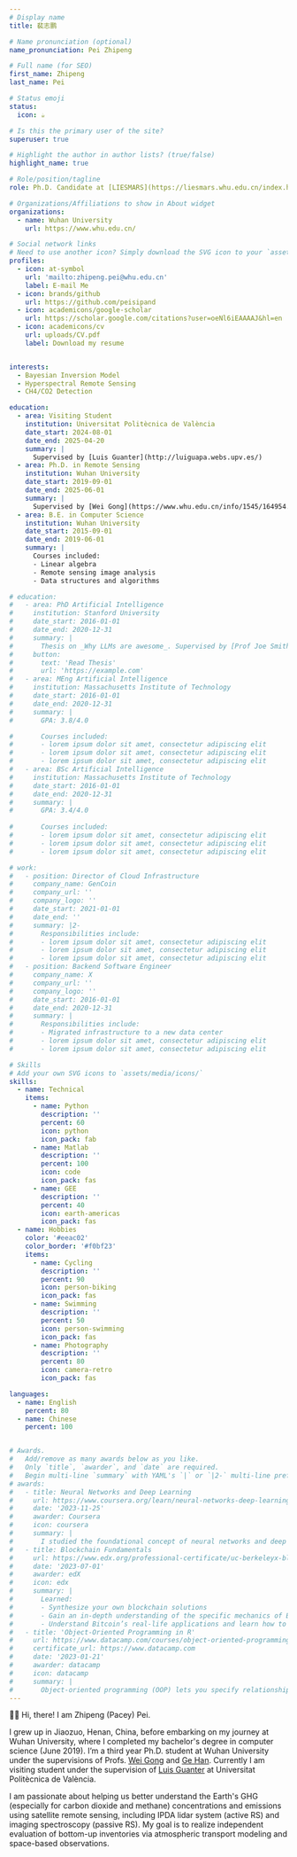 ```yaml
---
# Display name
title: 裴志鹏

# Name pronunciation (optional)
name_pronunciation: Pei Zhipeng

# Full name (for SEO)
first_name: Zhipeng
last_name: Pei

# Status emoji
status:
  icon: ☕️

# Is this the primary user of the site?
superuser: true

# Highlight the author in author lists? (true/false)
highlight_name: true

# Role/position/tagline
role: Ph.D. Candidate at [LIESMARS](https://liesmars.whu.edu.cn/index.htm)

# Organizations/Affiliations to show in About widget
organizations:
  - name: Wuhan University
    url: https://www.whu.edu.cn/

# Social network links
# Need to use another icon? Simply download the SVG icon to your `assets/media/icons/` folder.
profiles:
  - icon: at-symbol
    url: 'mailto:zhipeng.pei@whu.edu.cn'
    label: E-mail Me
  - icon: brands/github
    url: https://github.com/peisipand
  - icon: academicons/google-scholar
    url: https://scholar.google.com/citations?user=oeNl6iEAAAAJ&hl=en
  - icon: academicons/cv
    url: uploads/CV.pdf
    label: Download my resume


interests:
  - Bayesian Inversion Model
  - Hyperspectral Remote Sensing
  - CH4/CO2 Detection

education:
  - area: Visiting Student
    institution: Universitat Politècnica de València
    date_start: 2024-08-01
    date_end: 2025-04-20
    summary: |
      Supervised by [Luis Guanter](http://luiguapa.webs.upv.es/)
  - area: Ph.D. in Remote Sensing
    institution: Wuhan University
    date_start: 2019-09-01
    date_end: 2025-06-01
    summary: |
      Supervised by [Wei Gong](https://www.whu.edu.cn/info/1545/164954.htm) and [Ge Han](http://jszy.whu.edu.cn/hange/zh_CN/index.htm). PhD thesis topic is on "Remote Sensing Detection and Quantification Methods for Point-Source Carbon Emissions"
  - area: B.E. in Computer Science
    institution: Wuhan University
    date_start: 2015-09-01
    date_end: 2019-06-01
    summary: |
      Courses included:
      - Linear algebra
      - Remote sensing image analysis
      - Data structures and algorithms

# education:
#   - area: PhD Artificial Intelligence
#     institution: Stanford University
#     date_start: 2016-01-01
#     date_end: 2020-12-31
#     summary: |
#       Thesis on _Why LLMs are awesome_. Supervised by [Prof Joe Smith](https://example.com). Presented papers at 5 IEEE conferences with the contributions being published in 2 Springer journals.
#     button:
#       text: 'Read Thesis'
#       url: 'https://example.com'
#   - area: MEng Artificial Intelligence
#     institution: Massachusetts Institute of Technology
#     date_start: 2016-01-01
#     date_end: 2020-12-31
#     summary: |
#       GPA: 3.8/4.0

#       Courses included:
#       - lorem ipsum dolor sit amet, consectetur adipiscing elit
#       - lorem ipsum dolor sit amet, consectetur adipiscing elit
#       - lorem ipsum dolor sit amet, consectetur adipiscing elit
#   - area: BSc Artificial Intelligence
#     institution: Massachusetts Institute of Technology
#     date_start: 2016-01-01
#     date_end: 2020-12-31
#     summary: |
#       GPA: 3.4/4.0
      
#       Courses included:
#       - lorem ipsum dolor sit amet, consectetur adipiscing elit
#       - lorem ipsum dolor sit amet, consectetur adipiscing elit
#       - lorem ipsum dolor sit amet, consectetur adipiscing elit

# work:
#   - position: Director of Cloud Infrastructure
#     company_name: GenCoin
#     company_url: ''
#     company_logo: ''
#     date_start: 2021-01-01
#     date_end: ''
#     summary: |2-
#       Responsibilities include:
#       - lorem ipsum dolor sit amet, consectetur adipiscing elit
#       - lorem ipsum dolor sit amet, consectetur adipiscing elit
#       - lorem ipsum dolor sit amet, consectetur adipiscing elit
#   - position: Backend Software Engineer
#     company_name: X
#     company_url: ''
#     company_logo: ''
#     date_start: 2016-01-01
#     date_end: 2020-12-31
#     summary: |
#       Responsibilities include:
#       - Migrated infrastructure to a new data center
#       - lorem ipsum dolor sit amet, consectetur adipiscing elit
#       - lorem ipsum dolor sit amet, consectetur adipiscing elit

# Skills
# Add your own SVG icons to `assets/media/icons/`
skills:
  - name: Technical
    items:
      - name: Python
        description: ''
        percent: 60
        icon: python
        icon_pack: fab
      - name: Matlab
        description: ''
        percent: 100
        icon: code
        icon_pack: fas
      - name: GEE
        description: ''
        percent: 40
        icon: earth-americas
        icon_pack: fas
  - name: Hobbies
    color: '#eeac02'
    color_border: '#f0bf23'
    items:
      - name: Cycling
        description: ''
        percent: 90
        icon: person-biking
        icon_pack: fas
      - name: Swimming
        description: ''
        percent: 50
        icon: person-swimming
        icon_pack: fas
      - name: Photography
        description: ''
        percent: 80
        icon: camera-retro
        icon_pack: fas

languages:
  - name: English
    percent: 80
  - name: Chinese
    percent: 100


# Awards.
#   Add/remove as many awards below as you like.
#   Only `title`, `awarder`, and `date` are required.
#   Begin multi-line `summary` with YAML's `|` or `|2-` multi-line prefix and indent 2 spaces below.
# awards:
#   - title: Neural Networks and Deep Learning
#     url: https://www.coursera.org/learn/neural-networks-deep-learning
#     date: '2023-11-25'
#     awarder: Coursera
#     icon: coursera
#     summary: |
#       I studied the foundational concept of neural networks and deep learning. By the end, I was familiar with the significant technological trends driving the rise of deep learning; build, train, and apply fully connected deep neural networks; implement efficient (vectorized) neural networks; identify key parameters in a neural network’s architecture; and apply deep learning to your own applications.
#   - title: Blockchain Fundamentals
#     url: https://www.edx.org/professional-certificate/uc-berkeleyx-blockchain-fundamentals
#     date: '2023-07-01'
#     awarder: edX
#     icon: edx
#     summary: |
#       Learned:
#       - Synthesize your own blockchain solutions
#       - Gain an in-depth understanding of the specific mechanics of Bitcoin
#       - Understand Bitcoin’s real-life applications and learn how to attack and destroy Bitcoin, Ethereum, smart contracts and Dapps, and alternatives to Bitcoin’s Proof-of-Work consensus algorithm
#   - title: 'Object-Oriented Programming in R'
#     url: https://www.datacamp.com/courses/object-oriented-programming-with-s3-and-r6-in-r
#     certificate_url: https://www.datacamp.com
#     date: '2023-01-21'
#     awarder: datacamp
#     icon: datacamp
#     summary: |
#       Object-oriented programming (OOP) lets you specify relationships between functions and the objects that they can act on, helping you manage complexity in your code. This is an intermediate level course, providing an introduction to OOP, using the S3 and R6 systems. S3 is a great day-to-day R programming tool that simplifies some of the functions that you write. R6 is especially useful for industry-specific analyses, working with web APIs, and building GUIs.
---
```


👋🏼 Hi, there! I am Zhipeng (Pacey) Pei.

I grew up in Jiaozuo, Henan, China, before embarking on my journey at Wuhan University, where I completed my bachelor's degree in computer science (June 2019). I’m a third year Ph.D. student at Wuhan University under the supervisions of Profs. [Wei Gong](https://www.whu.edu.cn/info/1545/164954.htm) and [Ge Han](http://jszy.whu.edu.cn/hange/zh_CN/index.htm). Currently I am visiting student under the supervision of [Luis Guanter](http://luiguapa.webs.upv.es/) at Universitat Politècnica de València.

I am passionate about helping us better understand the Earth's GHG (especially for carbon dioxide and methane) concentrations and emissions using satellite remote sensing, including IPDA lidar system (active RS) and imaging spectroscopy (passive RS). My goal is to realize independent evaluation of bottom-up inventories via atmospheric transport modeling and space-based observations.

